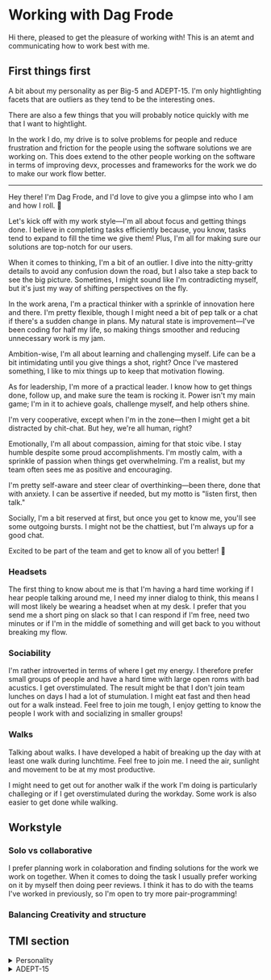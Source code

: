 # Working with Dag Frode

Hi there, pleased to get the pleasure of working with! This is an atemt and communicating how to work best with me.

## First things first

A bit about my personality as per Big-5 and ADEPT-15. I'm only hightlighting facets that are outliers as they tend to be the interesting ones.

There are also a few things that you will probably notice quickly with me that I want to hightlight.

In the work I do, my drive is to solve problems for people and reduce frustration and friction for the people using the software solutions we are working on. This does extend to the other people working on the software in terms of improving devx, processes and frameworks for the work we do to make our work flow better.

---

Hey there! I'm Dag Frode, and I'd love to give you a glimpse into who I am and how I roll. 🌟

Let's kick off with my work style—I'm all about focus and getting things done. I believe in completing tasks efficiently because, you know, tasks tend to expand to fill the time we give them! Plus, I'm all for making sure our solutions are top-notch for our users.

When it comes to thinking, I'm a bit of an outlier. I dive into the nitty-gritty details to avoid any confusion down the road, but I also take a step back to see the big picture. Sometimes, I might sound like I'm contradicting myself, but it's just my way of shifting perspectives on the fly.

In the work arena, I'm a practical thinker with a sprinkle of innovation here and there. I'm pretty flexible, though I might need a bit of pep talk or a chat if there's a sudden change in plans. My natural state is improvement—I've been coding for half my life, so making things smoother and reducing unnecessary work is my jam.

Ambition-wise, I'm all about learning and challenging myself. Life can be a bit intimidating until you give things a shot, right? Once I've mastered something, I like to mix things up to keep that motivation flowing.

As for leadership, I'm more of a practical leader. I know how to get things done, follow up, and make sure the team is rocking it. Power isn't my main game; I'm in it to achieve goals, challenge myself, and help others shine.

I'm very cooperative, except when I'm in the zone—then I might get a bit distracted by chit-chat. But hey, we're all human, right?

Emotionally, I'm all about compassion, aiming for that stoic vibe. I stay humble despite some proud accomplishments. I'm mostly calm, with a sprinkle of passion when things get overwhelming. I'm a realist, but my team often sees me as positive and encouraging.

I'm pretty self-aware and steer clear of overthinking—been there, done that with anxiety. I can be assertive if needed, but my motto is "listen first, then talk."

Socially, I'm a bit reserved at first, but once you get to know me, you'll see some outgoing bursts. I might not be the chattiest, but I'm always up for a good chat.

Excited to be part of the team and get to know all of you better! 🚀



### Headsets

The first thing to know about me is that I'm having a hard time working if I hear people talking around me, I need my inner dialog to think, this means I will most likely be wearing a headset when at my desk. I prefer that you send me a short ping on slack so that I can respond if I'm free, need two minutes or if I'm in the middle of something and will get back to you without breaking my flow.


### Sociability

I'm rather introverted in terms of where I get my energy. I therefore prefer small groups of people and have a hard time with large open roms with bad acustics. I get overstimulated. The result might be that I don't join team lunches on days I had a lot of stumulation. I might eat fast and then head out for a walk instead. Feel free to join me tough, I enjoy getting to know the people I work with and socializing in smaller groups!


### Walks

Talking about walks. I have developed a habit of breaking up the day with at least one walk during lunchtime. Feel free to join me. I need the air, sunlight and movement to be at my most productive.

I might need to get out for another walk if the work I'm doing is particularly challeging or if I get overstimulated during the workday. Some work is also easier to get done while walking.


## Workstyle

### Solo vs collaborative
I prefer planning work in colaboration and finding solutions for the work we work on together. When it comes to doing the task I usually prefer working on it by myself then doing peer reviews. I think it has to do with the teams I've worked in previously, so I'm open to try more pair-programming!

### Balancing Creativity and structure


## TMI section

<details>
<summary> Personality</summary>
A quick big 5 based on taking the test every year or so the past few years. Generally wanting to achieve things, dealing with quite a bit of personal stress and uncomfortable feelings, trying to be good to the people I work with and the people affected by the work I do.

- Extraversion
    - Friendliness - high
    - Gregariousness - low
    - Assertivness - mid-high
    - Activity level - mid
    - Excitment-seeking - low
    - Cheerfulness - low
- Agreeableness
    - Trust - mid
    - Morality - high
    - Alturism - high
    - Cooporation - high
    - Modesty - low
    - Sympathy - high
- Conscientiousness
    - Self-efficacy - high
    - Orderliness - mid-high
    - Dutifulness - mid
    - Achievement-Striving - high
    - Self-Discipline - mid
    - Cautiousness - mid
- Neuroticism
    - Anexiety - high
    - Anger - mid-high
    - Depression - high
    - Self-Consciousness - mid-high
    - Immoderation - high
    - Vulnerability - mid
- Openness to Experience 
    - Imagination - high
    - Artistic Interests - mid
    - Emotionality - high
    - Adventurousness - mid
    - Intellect - mid-high
    - Liberalism - high

</details>

<details>
<summary> ADEPT-15</summary>

- **Drive** - I can be rather focused. I like completing tasks and know that tasks tend to take the time you give them and that quite often it is prefered to get to some level of completion before improving a solution for the sake of the user.
- **Structure** - I did say I would only hightlight my outliers, the thing is, in terms of the big picture vs small picture thinking I would say I'm and outlier in both extremes. I like to go into small details and make sure they are right as they can often cause confution later on. But I also like to look at the big picture and make sure what we are doing makes sence in that regard. So I tend to go a bit back and forth between thouse perspectives. Witch can be a bit confusing as I might end up contradict the point I started making when I started talking as I shift mindset while talking. 
- **Conceptual** - I lean mostly toward practical, with shorter bursts of innovating
- **Flexability** - I'm in general flexible. Until I have made up my mind about what task to do next, then I might need to do a bit of reframing, or simply have a chat with someone to build my motivation with the changed task. Scenarios we talk about in this regard is when we have decided what I should be working on for the rest of the day and half an hour later some other factor changes the demand.
- **Mastery** - My natural state is improving. Figuring out how we can improve devx, reduce busywork, redundant work and in general use less code better. I guess it is a result of writing code for half my life and having spendt my fair share of time doing mundane tasks and wanting to avoid doing them.
- **Ambition** - I'm rather striving. Not quite sure what for. I like to learn, to challenge myself. I find that things in life can be rather scary until you try it once. Once I've tried it a few times it can almost get boring so I keep changing things up to get the feeling of motivation and doing good work.
- **Power** - When we talk about leadership, I tend to think about visionaries. I don't tend to fit that part of leadership, but I would  say I fit moust other parts, I know how to get things done, follow up, and do what the team needs to work well. But I do not have a strong need to feel power in a team setting, it has more to do with wanting to acheve things and challenging myself in new ways. I also enjoy healping others and helping them be their best selfs.
- **Cooperativeness** - I'm very cooporative in most aspects, except while doing the actuall work. I tend to get distracted by others talking and have a hard time articulating what I'm doing as it is just flowing trough me.
- **Sensitivity** - I am rather compassionate striving to be more stoic. 
- **Humility** - I am rather humble. I have done a lot of things I'm proud of and feel like we should be able to be proud of ourselves, but I do not feel like I'm above anyone and most people I have meet have done things I'm impressed by.
- **Composure** - I'm moustly calm. With streaks of passionate when I get overwhelmed.
- **Positivity** - I am rather realistic and know that a lot of things are hard. But the people that work with my experience me as positive and encurraging. 
- **Awareness** - I think I am rather self-aware. I'm activily not devlling to much on things as I've been a rather anxious person and that is to no benefit of anyone.
- **Assertiveness** - I can be rather assertive, when I feel the need, witch for the most part I don't. I try to go by "First listen, then talk."
- **Liveliness** - I'm rather reserved untill I get to know you better. I can be outgoing in short outbursts, but ar rather low on sociability.

</details>